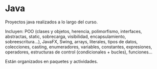 # Java
Proyectos java realizados a lo largo del curso.

Incluyen: POO (clases y objetos, herencia, polimorfismo, interfaces, abstractas, static, sobrecarga, visibilidad, encapsulamiento, sobreescritura...), JavaFX, Swing, arrays, literales, tipos de datos, colecciones, casting, enumeradores, variables, constantes, expresiones, operadores, estructuras de control (condicionales + bucles), funciones…

Están organizados en paquetes y actividades.

